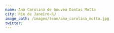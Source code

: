 ```yaml
---
name: Ana Carolina de Gouvêa Dantas Motta
city: Rio de Janeiro-RJ
image_path: /images/team/ana_carolina_motta.jpg
twitter: 
---
```

